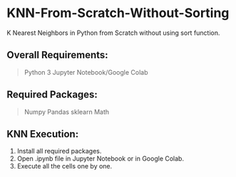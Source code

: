 # KNN-From-Scratch-Without-Sorting
K Nearest Neighbors in Python from Scratch without using sort function.

## Overall Requirements:
  > Python 3
  > Jupyter Notebook/Google Colab

## Required Packages:
  > Numpy
  > Pandas
  > sklearn
  > Math

## KNN Execution:
1. Install all required packages.
2. Open .ipynb file in Jupyter Notebook or in Google Colab.
3. Execute all the cells one by one.

